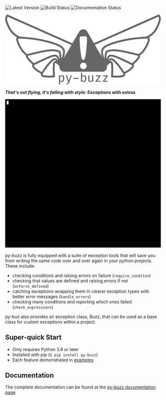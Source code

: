 ![Latest Version](https://badge.fury.io/py/py-buzz.svg)
![Build Status](https://github.com/dusktreader/py-buzz/actions/workflows/main.yml/badge.svg)
![Documentation Status](https://github.com/dusktreader/py-buzz/actions/workflows/docs.yml/badge.svg)

![py-buzz-logo](https://github.com/dusktreader/py-buzz/blob/main/docs/source/images/buzz-logo-text.png)

**_That's not flying, it's falling with style_: Exceptions with extras**

![asciicast](https://github.com/dusktreader/py-buzz/blob/main/docs/source/images/py-buzz.gif)

py-buzz is fully equipped with a suite of exception tools that will save you
from writing the same code over and over again in your python projects. These
include:

* checking conditions and raising errors on failure (`require_conditon`)
* checking that values are defined and raising errors if not (`enforce_defined`)
* catching exceptions wrapping them in clearer exception types with better error
  messages (`handle_errors`)
* checking many conditions and reporting which ones failed
  (`check_expressions`)

py-buz also provides an exception class, Buzz, that can be used  as a base class
for custom exceptions within a project.

## Super-quick Start

* Only requires Python 3.8 or later
* Installed with pip (`$ pip install py-buzz`)
* Each feature demonstrated in [examples](https://github.com/dusktreader/py-buzz/tree/main/examples)

## Documentation

The complete documentation can be found at the [py-buzz documentation page](https://dusktreader.github.io/py-buzz/)
